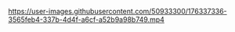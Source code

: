 

https://user-images.githubusercontent.com/50933300/176337336-3565feb4-337b-4d4f-a6cf-a52b9a98b749.mp4

